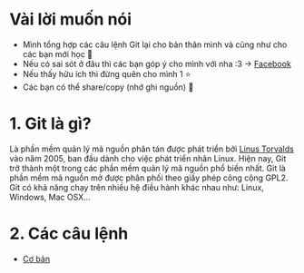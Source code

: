 # Vài lời muốn nói
- Mình tổng hợp các câu lệnh Git lại cho bản thân mình và cũng như cho các bạn mới học 💖
- Nếu có sai sót ở đâu thì các bạn góp ý cho mình với nha :3 -> [Facebook](https://www.facebook.com/K1ethoang)
- Nếu thấy hữu ích thì đừng quên cho mình 1 ⭐
- Các bạn có thể share/copy (nhớ ghi nguồn) 🍦

# 1. Git là gì?
Là phần mềm quản lý mã nguồn phân tán được phát triển bởi [Linus Torvalds](https://en.wikipedia.org/wiki/Linus_Torvalds) vào năm 2005, ban đầu dành cho việc phát triển nhân Linux. Hiện nay, Git trở thành một trong các phần mềm quản lý mã nguồn phổ biến nhất. Git là phần mềm mã nguồn mở được phân phối theo giấy phép công cộng GPL2.
Git có khả năng chạy trên nhiều hệ điều hành khác nhau như: Linux, Windows, Mac OSX…

# 2. Các câu lệnh
- [Cơ bản](Cơ%20bản)
